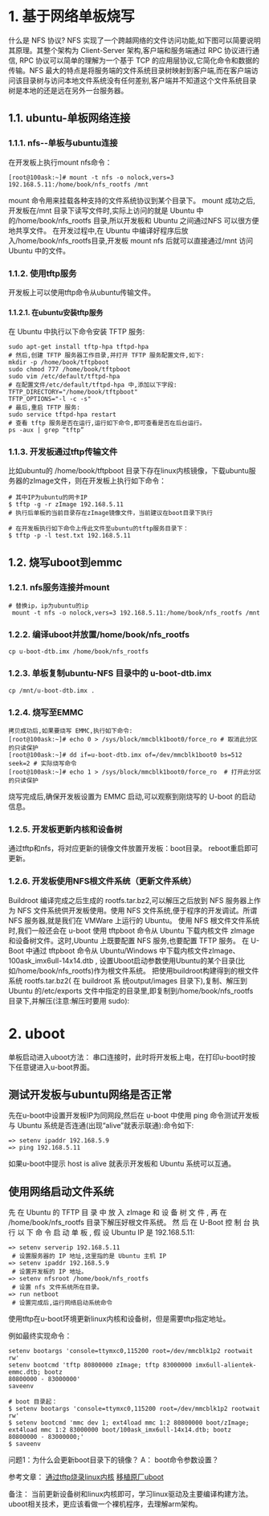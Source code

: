 # 1. 基于网络单板烧写
什么是 NFS 协议?
NFS 实现了一个跨越网络的文件访问功能,如下图可以简要说明其原理。其整个架构为 Client-Server 架构,客户端和服务端通过 RPC 协议进行通信, RPC 协议可以简单的理解为一个基于 TCP 的应用层协议,它简化命令和数据的传输。NFS 最大的特点是将服务端的文件系统目录树映射到客户端,而在客户端访问该目录树与访问本地文件系统没有任何差别,客户端并不知道这个文件系统目录树是本地的还是远在另外一台服务器。


## 1.1. ubuntu-单板网络连接

### 1.1.1. nfs--单板与ubuntu连接

在开发板上执行mount nfs命令：

```shell
[root@100ask:~]# mount -t nfs -o nolock,vers=3 192.168.5.11:/home/book/nfs_rootfs /mnt
```
mount 命令用来挂载各种支持的文件系统协议到某个目录下。
mount 成功之后,开发板在/mnt 目录下读写文件时,实际上访问的就是 Ubuntu 中的/home/book/nfs_rootfs 目录,所以开发板和 Ubuntu 之间通过NFS 可以很方便地共享文件。
在开发过程中,在 Ubuntu 中编译好程序后放入/home/book/nfs_rootfs目录,开发板 mount nfs 后就可以直接通过/mnt 访问 Ubuntu 中的文件。

### 1.1.2. 使用tftp服务
开发板上可以使用tftp命令从ubuntu传输文件。

#### 1.1.2.1. 在ubuntu安装tftp服务
在 Ubuntu 中执行以下命令安装 TFTP 服务:
```shell
sudo apt-get install tftp-hpa tftpd-hpa
# 然后,创建 TFTP 服务器工作目录,并打开 TFTP 服务配置文件,如下:
mkdir -p /home/book/tftpboot
sudo chmod 777 /home/book/tftpboot
sudo vim /etc/default/tftpd-hpa
# 在配置文件/etc/default/tftpd-hpa 中,添加以下字段:
TFTP_DIRECTORY="/home/book/tftpboot"
TFTP_OPTIONS="-l -c -s"
# 最后,重启 TFTP 服务:
sudo service tftpd-hpa restart
# 查看 tftp 服务是否在运行,运行如下命令,即可查看是否在后台运行。
ps -aux | grep “tftp”
```

### 1.1.3. 开发板通过tftp传输文件
比如ubuntu的 /home/book/tftpboot 目录下存在linux内核镜像，下载ubuntu服务器的zImage文件，则在开发板上执行如下命令：
```shell
# 其中IP为ubuntu的网卡IP
$ tftp -g -r zImage 192.168.5.11
# 执行后单板的当前目录存在zImage镜像文件，当前建议在boot目录下执行

# 在开发板执行如下命令上传此文件至ubuntu的tftp服务目录下：
$ tftp -p -l test.txt 192.168.5.11
```

## 1.2. 烧写uboot到emmc

### 1.2.1. nfs服务连接并mount
```shell
# 替换ip，ip为ubuntu的ip
 mount -t nfs -o nolock,vers=3 192.168.5.11:/home/book/nfs_rootfs /mnt
```
### 1.2.2. 编译uboot并放置/home/book/nfs_rootfs
```shell
cp u-boot-dtb.imx /home/book/nfs_rootfs
```
### 1.2.3. 单板复制ubuntu-NFS 目录中的 u-boot-dtb.imx
```shell
cp /mnt/u-boot-dtb.imx .
```
### 1.2.4. 烧写至EMMC
```shell
拷贝成功后,如果要烧写 EMMC,执行如下命令:
[root@100ask:~]# echo 0 > /sys/block/mmcblk1boot0/force_ro # 取消此分区的只读保护
[root@100ask:~]# dd if=u-boot-dtb.imx of=/dev/mmcblk1boot0 bs=512 seek=2 # 实际烧写命令
[root@100ask:~]# echo 1 > /sys/block/mmcblk1boot0/force_ro  # 打开此分区的只读保护
```
烧写完成后,确保开发板设置为 EMMC 启动,可以观察到刚烧写的 U-boot 的启动信息。


### 1.2.5. 开发板更新内核和设备树
通过tftp和nfs，将对应更新的镜像文件放置开发板：boot目录。
reboot重启即可更新。

### 1.2.6. 开发板使用NFS根文件系统（更新文件系统）
Buildroot 编译完成之后生成的 rootfs.tar.bz2,可以解压之后放到 NFS 服务器上作为 NFS 文件系统供开发板使用。使用 NFS 文件系统,便于程序的开发调试。所谓 NFS 服务器,就是我们在 VMWare 上运行的 Ubuntu。
使用 NFS 根文件文件系统时,我们一般还会在 u-boot 使用 tftpboot 命令从 Ubuntu 下载内核文件 zImage 和设备树文件。这时,Ubuntu 上既要配置 NFS 服务,也要配置 TFTP 服务。
在 U-Boot 中通过 tftpboot 命令从 Ubuntu/Windows 中下载内核文件zImage、100ask_imx6ull-14x14.dtb , 设置Uboot启动参数使用Ubuntu的某个目录(比如/home/book/nfs_rootfs)作为根文件系统。
把使用buildroot构建得到的根文件系统 rootfs.tar.bz2( 在 buildroot 系 统output/images 目录下),复制、解压到 Ubuntu 的/etc/exports 文件中指定的目录里,即复制到/home/book/nfs_rootfs 目录下,并解压(注意:解压时要用 sudo):


# 2. uboot
单板启动进入uboot方法：
串口连接时，此时将开发板上电，在打印u-boot时按下任意键进入u-boot界面。
## 测试开发板与ubuntu网络是否正常

先在u-boot中设置开发板IP为同网段,然后在 u-boot 中使用 ping 命令测试开发板与 Ubuntu 系统是否连通(出现“alive”就表示联通):命令如下:
```shell
=> setenv ipaddr 192.168.5.9
=> ping 192.168.5.11
```
如果u-boot中提示 host is alive 就表示开发板和 Ubuntu 系统可以互通。

## 使用网络启动文件系统
先 在 Ubuntu 的 TFTP 目 录 中 放 入 zImage 和 设 备 树 文 件 , 再 在
/home/book/nfs_rootfs 目录下解压好根文件系统。
然 后 在 U-Boot 控 制 台 执 行 以 下 命 令 启 动 单 板 , 假 设 Ubuntu IP 是
192.168.5.11:

```shell
=> setenv serverip 192.168.5.11
 # 设置服务器的 IP 地址,这里指的是 Ubuntu 主机 IP
=> setenv ipaddr 192.168.5.9
 # 设置开发板的 IP 地址。
=> setenv nfsroot /home/book/nfs_rootfs
 # 设置 nfs 文件系统所在目录。
=> run netboot
 # 设置完成后,运行网络启动系统命令
```

使用tftp在u-boot环境更新linux内核和设备树，但是需要tftp指定地址。

例如最终实现命令：
```shell
setenv bootargs 'console=ttymxc0,115200 root=/dev/mmcblk1p2 rootwait rw'
setenv bootcmd 'tftp 80800000 zImage; tftp 83000000 imx6ull-alientek-emmc.dtb; bootz
80800000 - 83000000'
saveenv

# boot 目录起：
$ setenv bootargs 'console=ttymxc0,115200 root=/dev/mmcblk1p2 rootwait rw'
$ setenv bootcmd 'mmc dev 1; ext4load mmc 1:2 80800000 boot/zImage; ext4load mmc 1:2 83000000 boot/100ask_imx6ull-14x14.dtb; bootz 80800000 - 83000000;'
$ saveenv
```

问题1：为什么会更新boot目录下的镜像？
A： boot命令参数设置？


参考文章：
[通过tftp烧录linux内核](https://blog.csdn.net/qq_36347513/article/details/127479539)
[移植原厂uboot](https://zhuanlan.zhihu.com/p/338691518)

备注： 当前更新设备树和linux内核即可，学习linux驱动及主要编译构建方法。
uboot相关技术，更应该看做一个裸机程序，去理解arm架构。
